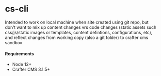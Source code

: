 # cs-cli

Intended to work on local machine when site created using git repo, but don't want to mix up content changes vrs code changes (static assets such css/js/static images or templates, content defintions, configurations, etc), and reflect changes from working copy (also a git folder) to crafter cms sandbox 

#### Requirements
- Node 12+
- Crafter CMS 3.1.5+
